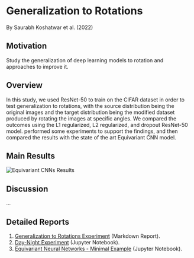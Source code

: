 # Generalization to Rotations

By Saurabh Koshatwar et al. (2022)

## Motivation

Study the generalization of deep learning models to rotation and approaches to improve it.

## Overview

In this study, we used ResNet-50 to train on the CIFAR dataset in order to test generalization to rotations, with the source distribution being the original images and the target distribution being the modified dataset produced by rotating the images at specific angles. We compared the outcomes using the L1 regularized, L2 regularized, and dropout ResNet-50 model. performed some experiments to support the findings, and then compared the results with the state of the art Equivariant CNN model.

## Main Results


![Equivariant CNNs Results](https://user-images.githubusercontent.com/35650601/191151300-c98c65dd-9cf3-4adf-92dd-d10f58477301.png)

## Discussion

...

## Detailed Reports

 1. [Generalization to Rotations Experiment](reports/generalization_to_rotations.md) (Markdown Report).
 2. [Day-Night Experiment](reports/day_night_experiment.ipynb) (Jupyter Notebook).
 4. [Equivariant Neural Networks - Minimal Example](reports/equivariant_neural_networks.ipynb) (Jupyter Notebook).
